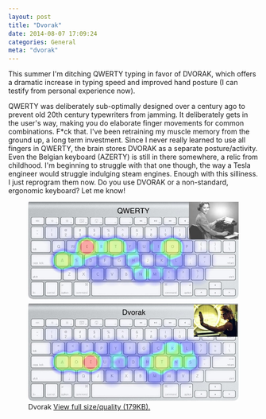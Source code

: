 ```yaml
---
layout: post
title: "Dvorak"
date: 2014-08-07 17:09:24
categories: General
meta: "dvorak"
---
```


This summer I'm ditching QWERTY typing in favor of DVORAK, which offers a dramatic increase in typing speed and improved hand posture (I can testify from personal experience now).

QWERTY was deliberately sub-optimally designed over a century ago to prevent old 20th century typewriters from jamming. It deliberately gets in the user's way, making you do elaborate finger movements for common combinations. F\*ck that. I've been retraining my muscle memory from the ground up, a long term investment. Since I never really learned to use all fingers in QWERTY, the brain stores DVORAK as a separate posture/activity. Even the Belgian keyboard (AZERTY) is still in there somewhere, a relic from childhood. I'm beginning to struggle with that one though, the way a Tesla engineer would struggle indulging steam engines. Enough with this silliness. I just reprogram them now. Do you use DVORAK or a non-standard, ergonomic keyboard? Let me know!

<figure>
  <img src="/posts/20140807-dvorak/dvorak.jpg" alt="">
  <figcaption>Dvorak <a href="/posts/20140807-dvorak/dvorak.jpg">View full size/quality (179KB).</a></figcaption>
</figure>